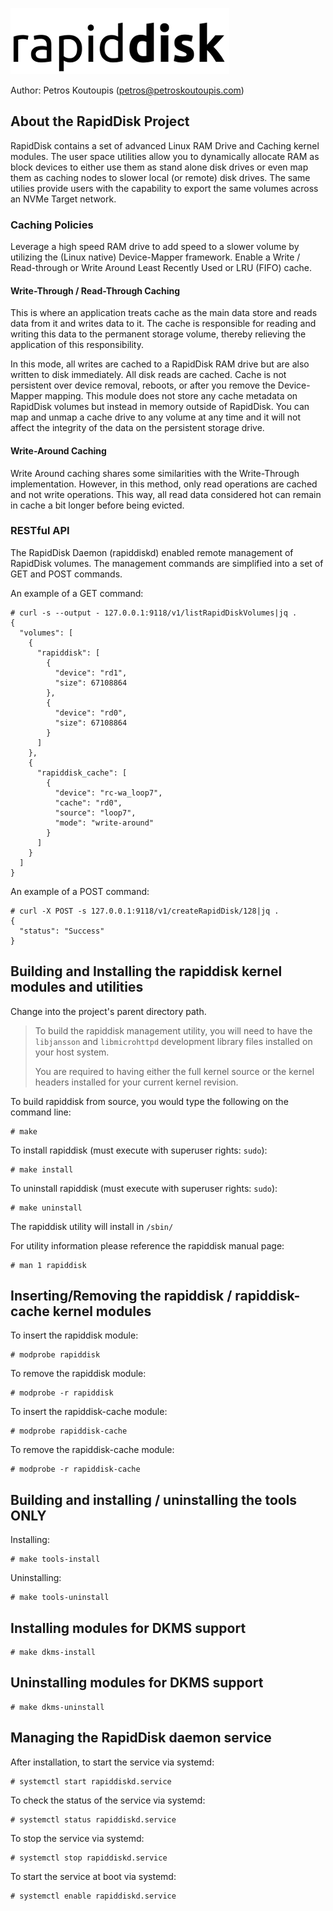 ![RapidDisk](logo.png)

Author: Petros Koutoupis (<petros@petroskoutoupis.com>)

## About the RapidDisk Project

RapidDisk contains a set of advanced Linux RAM Drive and Caching kernel
modules. The user space utilities allow you to dynamically allocate RAM
as block devices to either use them as stand alone disk drives or even
map them as caching nodes to slower local (or remote) disk drives. The
same utilies provide users with the capability to export the same volumes
across an NVMe Target network.

### Caching Policies

Leverage a high speed RAM drive to add speed to a slower volume by
utilizing the (Linux native) Device-Mapper framework. Enable a Write /
Read-through or Write Around Least Recently Used or LRU (FIFO) cache.

#### Write-Through / Read-Through Caching

This is where an application treats cache as the main data store and
reads data from it and writes data to it. The cache is responsible for
reading and writing this data to the permanent storage volume, thereby
relieving the application of this responsibility.

In this mode, all writes are cached to a RapidDisk RAM drive but are also
written to disk immediately. All disk reads are cached. Cache is not persistent
over device removal, reboots, or after you remove the Device-Mapper mapping.
This module does not store any cache metadata on RapidDisk volumes but instead
in memory outside of RapidDisk. You can map and unmap a cache drive to any
volume at any time and it will not affect the integrity of the data on the
persistent storage drive.

#### Write-Around Caching

Write Around caching shares some similarities with the Write-Through
implementation. However, in this method, only read operations are cached
and not write operations. This way, all read data considered hot can
remain in cache a bit longer before being evicted.

### RESTful API

The RapidDisk Daemon (rapiddiskd) enabled remote management of RapidDisk
volumes. The management commands are simplified into a set of GET and POST
commands.

An example of a GET command:

```console
# curl -s --output - 127.0.0.1:9118/v1/listRapidDiskVolumes|jq .
{
  "volumes": [
    {
      "rapiddisk": [
        {
          "device": "rd1",
          "size": 67108864
        },
        {
          "device": "rd0",
          "size": 67108864
        }
      ]
    },
    {
      "rapiddisk_cache": [
        {
          "device": "rc-wa_loop7",
          "cache": "rd0",
          "source": "loop7",
          "mode": "write-around"
        }
      ]
    }
  ]
}
```

An example of a POST command:

```console
# curl -X POST -s 127.0.0.1:9118/v1/createRapidDisk/128|jq .
{
  "status": "Success"
}
```

## Building and Installing the rapiddisk kernel modules and utilities

Change into the project's parent directory path.

> To build the rapiddisk management utility, you will need to have the
> `libjansson` and `libmicrohttpd` development library files installed
> on your host system.
>
> You are required to having either the full kernel source or the kernel
> headers installed for your current kernel revision.

To build rapiddisk from source, you would type the following on the command
line:

```console
# make
```

To install rapiddisk (must execute with superuser rights: `sudo`):

```console
# make install
```

To uninstall rapiddisk (must execute with superuser rights: `sudo`):

```console
# make uninstall
```

The rapiddisk utility will install in `/sbin/`

For utility information please reference the rapiddisk manual page:

```console
# man 1 rapiddisk
```

## Inserting/Removing the rapiddisk / rapiddisk-cache kernel modules

To insert the rapiddisk module:

```console
# modprobe rapiddisk
```

To remove the rapiddisk module:

```console
# modprobe -r rapiddisk
```

To insert the rapiddisk-cache module:

```console
# modprobe rapiddisk-cache
```

To remove the rapiddisk-cache module:

```console
# modprobe -r rapiddisk-cache
```

## Building and installing / uninstalling the tools ONLY

Installing:

```console
# make tools-install
```

Uninstalling:

```console
# make tools-uninstall
```

## Installing modules for DKMS support

```console
# make dkms-install
```

## Uninstalling modules for DKMS support

```console
# make dkms-uninstall
```

## Managing the RapidDisk daemon service

After installation, to start the service via systemd:

```console
# systemctl start rapiddiskd.service
```

To check the status of the service via systemd:

```console
# systemctl status rapiddiskd.service
```

To stop the service via systemd:

```console
# systemctl stop rapiddiskd.service
```

To start the service at boot via systemd:

```console
# systemctl enable rapiddiskd.service
```
